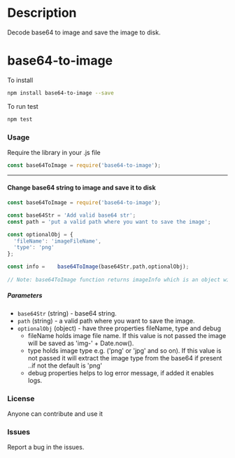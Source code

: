 # Description
Decode base64 to image and save the image to disk.

# base64-to-image

To install  
```sh
npm install base64-to-image --save
```

To run test
```sh
npm test
``` 

### Usage  

Require the library in your .js file
```javascript
const base64ToImage = require('base64-to-image');
``` 

---

#### Change base64 string to image and save it to disk  
```javascript
const base64ToImage = require('base64-to-image');

const base64Str = 'Add valid base64 str';
const path = 'put a valid path where you want to save the image';

const optionalObj = {
  'fileName': 'imageFileName',
  'type': 'png'
};

const info =	base64ToImage(base64Str,path,optionalObj);
	
// Note: base64ToImage function returns imageInfo which is an object with imageType and fileName
```

##### Parameters  
 - `base64Str` (string) - base64 string.
 - `path` (string) - a valid path where you want to save the image.
 - `optionalObj` (object) - have three properties fileName, type and debug
 	- fileName holds image file name. If this value is not passed the image will be saved as 'img-' + Date.now().
 	- type holds image type e.g. ('png' or 'jpg'  and so on). If this value is not passed it will extract the image type from the base64 if present ..if not the default is 'png'
	- debug properties helps to log error message, if added it enables logs.


### License  
  Anyone can contribute and use it 

### Issues  
Report a bug in the issues.
